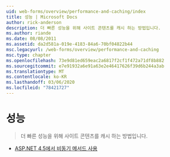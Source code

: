 ```yaml
---
uid: web-forms/overview/performance-and-caching/index
title: 성능 | Microsoft Docs
author: rick-anderson
description: 더 빠른 성능을 위해 사이트 콘텐츠를 캐시 하는 방법입니다.
ms.author: riande
ms.date: 08/08/2011
ms.assetid: da2d581a-019e-4183-84a6-70bf04822b44
msc.legacyurl: /web-forms/overview/performance-and-caching
msc.type: chapter
ms.openlocfilehash: 73e9d81ed659eac2a6817f2cf1f472a71df8b882
ms.sourcegitcommit: e7e91932a6e91a63e2e46417626f39d6b244a3ab
ms.translationtype: MT
ms.contentlocale: ko-KR
ms.lasthandoff: 03/06/2020
ms.locfileid: "78421727"
---
```

# <a name="performance"></a>성능

> 더 빠른 성능을 위해 사이트 콘텐츠를 캐시 하는 방법입니다.

- [ASP.NET 4.5에서 비동기 메서드 사용](using-asynchronous-methods-in-aspnet-45.md)
